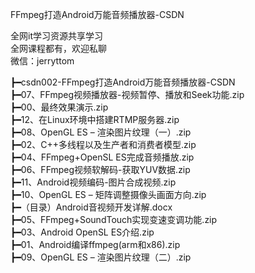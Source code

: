 FFmpeg打造Android万能音频播放器-CSDN

全网it学习资源共享学习<br>全网课程都有，欢迎私聊<br>微信：jerryttom<br>

┣━csdn002-FFmpeg打造Android万能音频播放器-CSDN<br> ┣━07、FFmpeg视频播放器-视频暂停、播放和Seek功能.zip<br> ┣━00、最终效果演示.zip<br> ┣━12、在Linux环境中搭建RTMP服务器.zip<br> ┣━08、OpenGL ES – 渲染图片纹理（一）.zip<br> ┣━02、C++多线程以及生产者和消费者模型.zip<br> ┣━04、FFmpeg+OpenSL ES完成音频播放.zip<br> ┣━06、FFmpeg视频软解码-获取YUV数据.zip<br> ┣━11、Android视频编码-图片合成视频.zip<br> ┣━10、OpenGL ES – 矩阵调整摄像头画面方向.zip<br> ┣━（目录）Android音视频开发详解.docx<br> ┣━05、FFmpeg+SoundTouch实现变速变调功能.zip<br> ┣━03、Android OpenSL ES介绍.zip<br> ┣━01、Android编译ffmpeg(arm和x86).zip<br> ┣━09、OpenGL ES – 渲染图片纹理（二）.zip